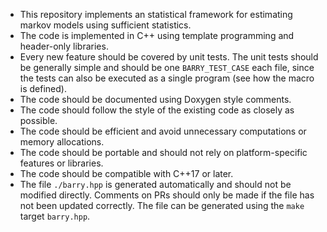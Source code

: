 - This repository implements an statistical framework for estimating markov models using sufficient statistics.
- The code is implemented in C++ using template programming and header-only libraries.
- Every new feature should be covered by unit tests. The unit tests should be generally simple and should be one `BARRY_TEST_CASE` each file, since the tests can also be executed as a single program (see how the macro is defined).
- The code should be documented using Doxygen style comments.
- The code should follow the style of the existing code as closely as possible.
- The code should be efficient and avoid unnecessary computations or memory allocations.
- The code should be portable and should not rely on platform-specific features or libraries.
- The code should be compatible with C++17 or later.
- The file `./barry.hpp` is generated automatically and should not be modified directly. Comments on PRs should only be made if the file has not been updated correctly. The file can be generated using the `make` target `barry.hpp`.